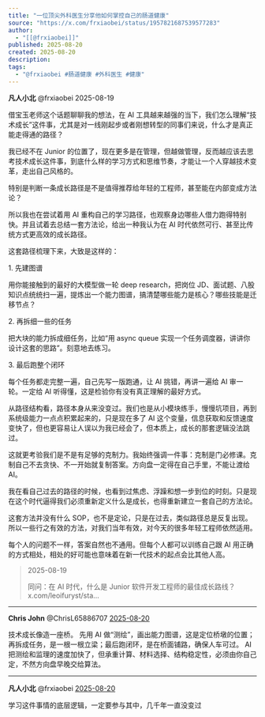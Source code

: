 ```yaml
---
title: "一位顶尖外科医生分享他如何掌控自己的肠道健康"
source: "https://x.com/frxiaobei/status/1957821687539577283"
author:
  - "[[@frxiaobei]]"
published: 2025-08-20
created: 2025-08-20
description:
tags:
  - "@frxiaobei #肠道健康 #外科医生 #健康"
---
```

**凡人小北** @frxiaobei 2025-08-19

借宝玉老师这个话题聊聊我的想法，在 AI 工具越来越强的当下，我们怎么理解“技术成长”这件事，尤其是对一线刚起步或者刚想转型的同事们来说，什么才是真正能走得通的路径？  
  
我已经不在 Junior 的位置了，现在更多是在管理，但越做管理，反而越应该去思考技术成长这件事，到底什么样的学习方式和思维节奏，才能让一个人穿越技术变革，走出自己风格的。

特别是判断一条成长路径是不是值得推荐给年轻的工程师，甚至能在内部变成方法论？  
  
所以我也在尝试着用 AI 重构自己的学习路径，也观察身边哪些人借力跑得特别快。并且试着去总结一套方法论，给出一种我认为在 AI 时代依然可行、甚至比传统方式更高效的成长路径。  
  
这套路径梳理下来，大致是这样的：  
  
1\. 先建图谱

用你能接触到的最好的大模型做一轮 deep research，把岗位 JD、面试题、八股知识点统统扫一遍，提炼出一个能力图谱，搞清楚哪些能力是核心？哪些技能是迁移节点？  
  
2\. 再拆细一些的任务

把大块的能力拆成细任务，比如“用 async queue 实现一个任务调度器，讲讲你设计这套的思路”。刻意地去练习。  
  
3\. 最后跑整个闭环

每个任务都走完整一遍，自己先写一版跑通，让 AI 挑错，再讲一遍给 AI 审一轮。一定给 AI 听得懂，这是检验你有没有真正理解的最好方式。  
  
从路径结构看，路径本身从来没变过。我们也是从小模块练手，慢慢坑项目，再到系统级能力一点点积累起来的，只是现在多了 AI 这个变量，信息获取和反馈速度变快了，但也更容易让人误以为我已经会了，但本质上，成长的那套逻辑没法跳过。  
  
这就更考验我们是不是有足够的克制力。我始终强调一件事：克制是门必修课。克制自己不去贪快、不一开始就复制答案。方向盘一定得在自己手里，不能让渡给 AI。  
  
我在看自己过去的路径的时候，也看到过焦虑、浮躁和想一步到位的时刻。只是现在这个时代逼得我们必须重新定义什么是成长，也得重新建立一套自己的方法论。  
  
这套方法并没有什么 SOP，也不是定论，只是在过去，类似路径总是反复出现。所以一些行之有效的方法，对我们当年有效，对今天的很多年轻工程师依然适用。  
  
每个人的问题不一样，答案自然也不通用。但每个人都可以训练自己跟 AI 用正确的方式相处，相处的好可能也意味着在新一代技术的起点会比其他人高。

> 2025-08-19
> 
> 同问：在 AI 时代，什么是 Junior 软件开发工程师的最佳成长路线？ x.com/leoifuryst/sta…

---

**Chris John** @ChrisL65886707 [2025-08-20](https://x.com/ChrisL65886707/status/1958025385842733434)

技术成长像造一座桥。 先用 AI 做“测绘”，画出能力图谱，这是定位桥墩的位置；再拆成任务，是一根一根立梁；最后跑闭环，是在桥面铺路，确保人车可过。 AI 把测绘和监理的速度加快了，但承重计算、材料选择、结构稳定性，必须由你自己定，不然方向盘早晚交给算法。

---

**凡人小北** @frxiaobei [2025-08-20](https://x.com/frxiaobei/status/1958033410242367939)

学习这件事情的底层逻辑，一定要参与其中，几千年一直没变过
